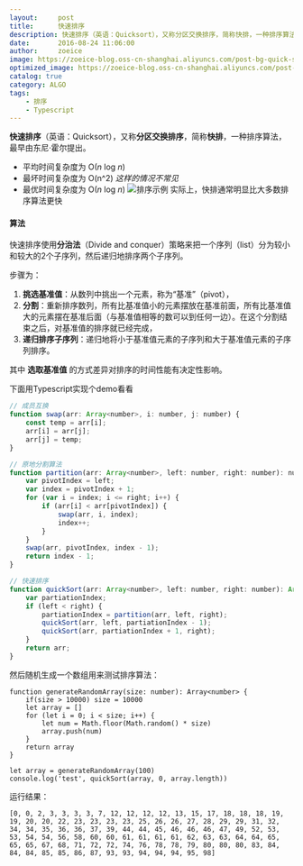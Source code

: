 ```yaml
---
layout:     post
title:      快速排序
description: 快速排序（英语：Quicksort），又称分区交换排序，简称快排，一种排序算法，最早由东尼·霍尔提出。 
date:       2016-08-24 11:06:00
author:     zoeice
image: https://zoeice-blog.oss-cn-shanghai.aliyuncs.com/post-bg-quick-sort.jpeg
optimized_image: https://zoeice-blog.oss-cn-shanghai.aliyuncs.com/post-bg-quick-sort.jpeg?x-oss-process=image/resize,w_380
catalog: true
category: ALGO
tags:
    - 排序
    - Typescript
---
```


**快速排序**（英语：Quicksort），又称**分区交换排序**，简称**快排**，一种排序算法，最早由东尼·霍尔提出。
- 平均时间复杂度为 O(*n* log *n*)
- 最坏时间复杂度为 O(n^2)   *这样的情况不常见*
- 最优时间复杂度为 O(*n* log *n*)
![排序示例](https://zoeice-blog.oss-cn-shanghai.aliyuncs.com/gif/Sorting_quicksort_anim.gif)
实际上，快排通常明显比大多数排序算法更快

#### 算法
快速排序使用**分治法**（Divide and conquer）策略来把一个序列（list）分为较小和较大的2个子序列，然后递归地排序两个子序列。

步骤为：
1. **挑选基准值**：从数列中挑出一个元素，称为“基准”（pivot），
2. **分割**：重新排序数列，所有比基准值小的元素摆放在基准前面，所有比基准值大的元素摆在基准后面（与基准值相等的数可以到任何一边）。在这个分割结束之后，对基准值的排序就已经完成，
3. **递归排序子序列**：递归地将小于基准值元素的子序列和大于基准值元素的子序列排序。

其中 **选取基准值** 的方式差异对排序的时间性能有决定性影响。

下面用Typescript实现个demo看看
```js
// 成员互换
function swap(arr: Array<number>, i: number, j: number) {
    const temp = arr[i];
    arr[i] = arr[j];
    arr[j] = temp;
}

// 原地分割算法
function partition(arr: Array<number>, left: number, right: number): number {
    var pivotIndex = left;
    var index = pivotIndex + 1;
    for (var i = index; i <= right; i++) {
        if (arr[i] < arr[pivotIndex]) {
            swap(arr, i, index);
            index++;
        }
    }
    swap(arr, pivotIndex, index - 1);
    return index - 1;
}

// 快速排序
function quickSort(arr: Array<number>, left: number, right: number): Array<number> {
    var partiationIndex;
    if (left < right) {
        partiationIndex = partition(arr, left, right);
        quickSort(arr, left, partiationIndex - 1);
        quickSort(arr, partiationIndex + 1, right);
    }
    return arr;
}
```

然后随机生成一个数组用来测试排序算法：
```
function generateRandomArray(size: number): Array<number> {
    if(size > 10000) size = 10000
    let array = []
    for (let i = 0; i < size; i++) {
        let num = Math.floor(Math.random() * size)
        array.push(num)
    }
    return array
}

let array = generateRandomArray(100)
console.log('test', quickSort(array, 0, array.length))
```
运行结果：
```
[0, 0, 2, 3, 3, 3, 3, 7, 12, 12, 12, 12, 13, 15, 17, 18, 18, 18, 19, 19, 20, 20, 22, 23, 23, 23, 23, 25, 26, 26, 27, 28, 29, 29, 31, 32, 34, 34, 35, 36, 36, 37, 39, 44, 44, 45, 46, 46, 46, 47, 49, 52, 53, 53, 54, 54, 56, 58, 60, 60, 61, 61, 61, 61, 62, 63, 63, 64, 64, 65, 65, 65, 67, 68, 71, 72, 72, 74, 76, 78, 78, 79, 80, 80, 80, 83, 84, 84, 84, 85, 85, 86, 87, 93, 93, 94, 94, 94, 95, 98]
```